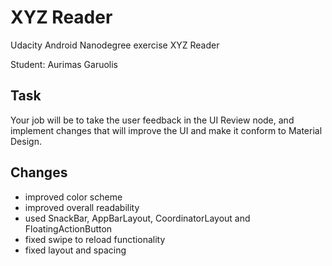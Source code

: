 # XYZ Reader

Udacity Android Nanodegree exercise XYZ Reader

Student: Aurimas Garuolis

## Task

Your job will be to take the user feedback in the UI Review node, and implement changes that will improve the UI and make it conform to Material Design.

## Changes

* improved color scheme
* improved overall readability
* used SnackBar, AppBarLayout, CoordinatorLayout and FloatingActionButton
* fixed swipe to reload functionality
* fixed layout and spacing
